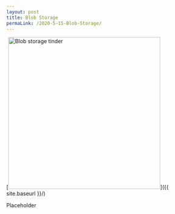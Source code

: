 ```yaml
---
layout: post
title: Blob Storage
permaLink: /2020-5-15-Blob-Storage/
---
```

[<centre><img src="{{ site.baseurl }}/images/blobTinder.png" alt="Blob storage tinder" style="width: 400px;"/></centre>]({{ site.baseurl }}/)

Placeholder